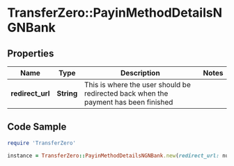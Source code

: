 # TransferZero::PayinMethodDetailsNGNBank

## Properties

Name | Type | Description | Notes
------------ | ------------- | ------------- | -------------
**redirect_url** | **String** | This is where the user should be redirected back when the payment has been finished | 

## Code Sample

```ruby
require 'TransferZero'

instance = TransferZero::PayinMethodDetailsNGNBank.new(redirect_url: null)
```


